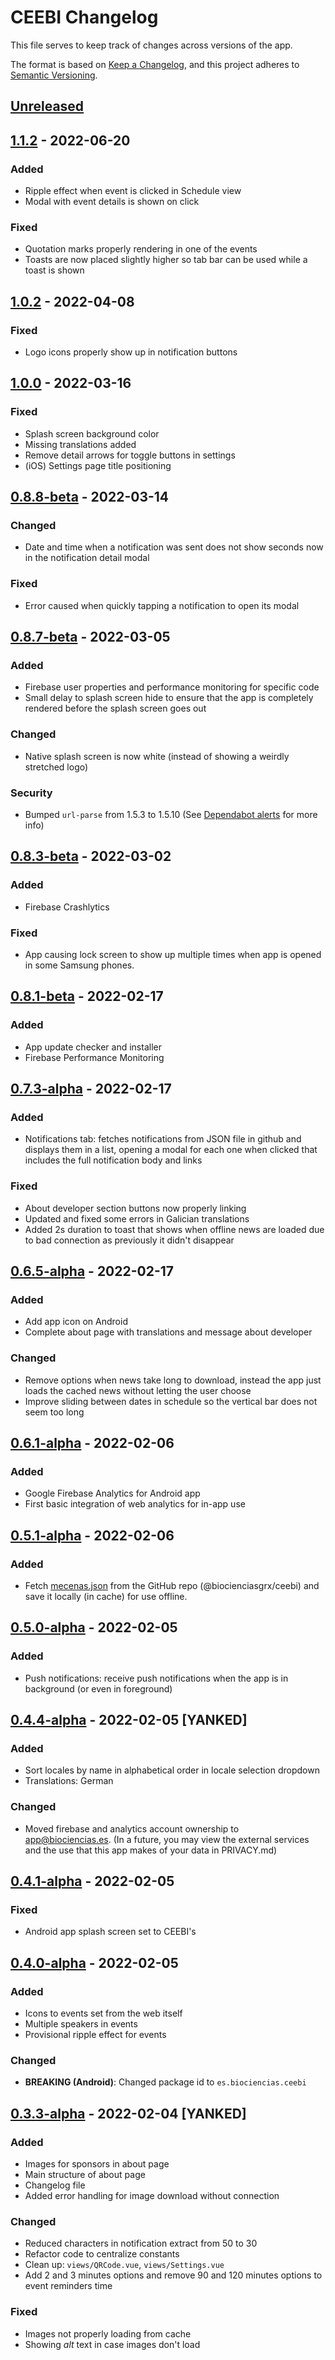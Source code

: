 # CEEBI Changelog

This file serves to keep track of changes across versions of the app.

The format is based on [Keep a Changelog](https://keepachangelog.com/en/1.0.0/),
and this project adheres to [Semantic Versioning](https://semver.org/spec/v2.0.0.html).

## [Unreleased]

## [1.1.2] - 2022-06-20

### Added

- Ripple effect when event is clicked in Schedule view
- Modal with event details is shown on click

### Fixed

- Quotation marks properly rendering in one of the events
- Toasts are now placed slightly higher so tab bar can be used while a toast is shown

## [1.0.2] - 2022-04-08

### Fixed

- Logo icons properly show up in notification buttons

## [1.0.0] - 2022-03-16

### Fixed

- Splash screen background color
- Missing translations added
- Remove detail arrows for toggle buttons in settings
- (iOS) Settings page title positioning

## [0.8.8-beta] - 2022-03-14

### Changed

- Date and time when a notification was sent does not show seconds now in the notification detail modal

### Fixed

- Error caused when quickly tapping a notification to open its modal

## [0.8.7-beta] - 2022-03-05

### Added

- Firebase user properties and performance monitoring for specific code
- Small delay to splash screen hide to ensure that the app is completely rendered before the splash screen goes out

### Changed

- Native splash screen is now white (instead of showing a weirdly stretched logo)

### Security

- Bumped `url-parse` from 1.5.3 to 1.5.10 (See [Dependabot alerts](https://github.com/biocienciasgrx/ceebi/security/dependabot?q=is%3Aclosed) for more info)

## [0.8.3-beta] - 2022-03-02

### Added

- Firebase Crashlytics

### Fixed

- App causing lock screen to show up multiple times when app is opened in some Samsung phones.

## [0.8.1-beta] - 2022-02-17

### Added

- App update checker and installer
- Firebase Performance Monitoring

## [0.7.3-alpha] - 2022-02-17

### Added

- Notifications tab: fetches notifications from JSON file in github and displays them in a list, opening a modal for each one when clicked that includes the full notification body and links

### Fixed

- About developer section buttons now properly linking
- Updated and fixed some errors in Galician translations
- Added 2s duration to toast that shows when offline news are loaded due to bad connection as previously it didn't disappear

## [0.6.5-alpha] - 2022-02-17

### Added

- Add app icon on Android
- Complete about page with translations and message about developer

### Changed

- Remove options when news take long to download, instead the app just loads the cached news without letting the user choose
- Improve sliding between dates in schedule so the vertical bar does not seem too long

## [0.6.1-alpha] - 2022-02-06

### Added

- Google Firebase Analytics for Android app
- First basic integration of web analytics for in-app use

## [0.5.1-alpha] - 2022-02-06

### Added

- Fetch [mecenas.json](https://raw.githubusercontent.com/biocienciasgrx/ceebi/master/mecenas.json) from the GitHub repo (@biocienciasgrx/ceebi) and save it locally (in cache) for use offline.

## [0.5.0-alpha] - 2022-02-05

### Added

- Push notifications: receive push notifications when the app is in background (or even in foreground)

## [0.4.4-alpha] - 2022-02-05 [YANKED]

### Added

- Sort locales by name in alphabetical order in locale selection dropdown
- Translations: German

### Changed

- Moved firebase and analytics account ownership to app@biociencias.es. (In a future, you may view the external services and the use that this app makes of your data in PRIVACY.md)

## [0.4.1-alpha] - 2022-02-05

### Fixed

- Android app splash screen set to CEEBI's

## [0.4.0-alpha] - 2022-02-05

### Added

- Icons to events set from the web itself
- Multiple speakers in events
- Provisional ripple effect for events

### Changed

- **BREAKING (Android)**: Changed package id to `es.biociencias.ceebi`

## [0.3.3-alpha] - 2022-02-04 [YANKED]

### Added

- Images for sponsors in about page
- Main structure of about page
- Changelog file
- Added error handling for image download without connection

### Changed

- Reduced characters in notification extract from 50 to 30
- Refactor code to centralize constants
- Clean up: `views/QRCode.vue`, `views/Settings.vue`
- Add 2 and 3 minutes options and remove 90 and 120 minutes options to event reminders time

### Fixed

- Images not properly loading from cache
- Showing _alt_ text in case images don't load

[unreleased]: https://github.com/biocienciasgrx/ceebi/compare/v1.1.2...HEAD
[1.1.2]: https://github.com/biocienciasgrx/ceebi/releases/tag/v1.1.2
[1.0.2]: https://github.com/biocienciasgrx/ceebi/releases/tag/v1.0.2
[1.0.0]: https://github.com/biocienciasgrx/ceebi/releases/tag/v1.0.0
[0.8.8-beta]: https://github.com/biocienciasgrx/ceebi/releases/tag/v0.8.8-beta
[0.8.7-beta]: https://github.com/biocienciasgrx/ceebi/releases/tag/v0.8.7-beta
[0.8.3-beta]: https://github.com/biocienciasgrx/ceebi/releases/tag/v0.8.3-beta
[0.8.1-beta]: https://github.com/biocienciasgrx/ceebi/releases/tag/v0.8.1-beta
[0.7.3-alpha]: https://github.com/biocienciasgrx/ceebi/releases/tag/v0.7.3-alpha
[0.6.5-alpha]: https://github.com/biocienciasgrx/ceebi/releases/tag/v0.6.5-alpha
[0.6.1-alpha]: https://github.com/biocienciasgrx/ceebi/releases/tag/v0.6.1-alpha
[0.5.1-alpha]: https://github.com/biocienciasgrx/ceebi/releases/tag/v0.5.1-alpha
[0.5.0-alpha]: https://github.com/biocienciasgrx/ceebi/releases/tag/v0.5.0-alpha
[0.4.4-alpha]: https://github.com/biocienciasgrx/ceebi/releases/tag/v0.4.4-alpha
[0.4.1-alpha]: https://github.com/biocienciasgrx/ceebi/releases/tag/v0.4.1-alpha
[0.4.0-alpha]: https://github.com/biocienciasgrx/ceebi/releases/tag/v0.4.1-alpha
[0.3.3-alpha]: https://github.com/biocienciasgrx/ceebi/releases/tag/v0.3.3-alpha
